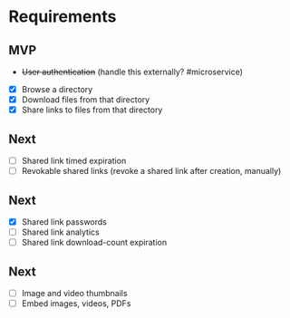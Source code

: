 # Requirements

## MVP

- ~~User authentication~~ (handle this externally? #microservice)
- [x] Browse a directory
- [x] Download files from that directory
- [x] Share links to files from that directory

## Next

- [ ] Shared link timed expiration
- [ ] Revokable shared links (revoke a shared link after creation, manually)

## Next

- [x] Shared link passwords
- [ ] Shared link analytics
- [ ] Shared link download-count expiration

## Next

- [ ] Image and video thumbnails
- [ ] Embed images, videos, PDFs
